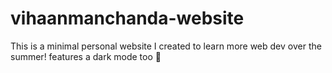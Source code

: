 # vihaanmanchanda-website

This is a minimal personal website I created to learn more web dev over the summer! features a dark mode too 🌻
